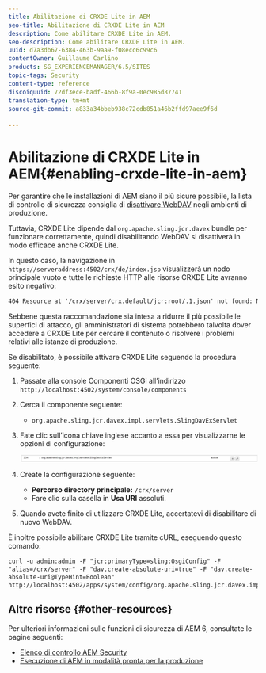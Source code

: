 ```yaml
---
title: Abilitazione di CRXDE Lite in AEM
seo-title: Abilitazione di CRXDE Lite in AEM
description: Come abilitare CRXDE Lite in AEM.
seo-description: Come abilitare CRXDE Lite in AEM.
uuid: d7a3db67-6384-463b-9aa9-f08ecc6c99c6
contentOwner: Guillaume Carlino
products: SG_EXPERIENCEMANAGER/6.5/SITES
topic-tags: Security
content-type: reference
discoiquuid: 72df3ece-badf-466b-8f9a-0ec985d87741
translation-type: tm+mt
source-git-commit: a833a34bbeb938c72cdb851a46b2ffd97aee9f6d

---
```



# Abilitazione di CRXDE Lite in AEM{#enabling-crxde-lite-in-aem}

Per garantire che le installazioni di AEM siano il più sicure possibile, la lista di controllo di sicurezza consiglia di [disattivare WebDAV](/help/sites-administering/security-checklist.md#disable-webdav) negli ambienti di produzione.

Tuttavia, CRXDE Lite dipende dal `org.apache.sling.jcr.davex` bundle per funzionare correttamente, quindi disabilitando WebDAV si disattiverà in modo efficace anche CRXDE Lite.

In questo caso, la navigazione in `https://serveraddress:4502/crx/de/index.jsp` visualizzerà un nodo principale vuoto e tutte le richieste HTTP alle risorse CRXDE Lite avranno esito negativo:

```xml
404 Resource at '/crx/server/crx.default/jcr:root/.1.json' not found: No resource found
```

Sebbene questa raccomandazione sia intesa a ridurre il più possibile le superfici di attacco, gli amministratori di sistema potrebbero talvolta dover accedere a CRXDE Lite per cercare il contenuto o risolvere i problemi relativi alle istanze di produzione.

Se disabilitato, è possibile attivare CRXDE Lite seguendo la procedura seguente:

1. Passate alla console Componenti OSGi all’indirizzo `http://localhost:4502/system/console/components`
1. Cerca il componente seguente:

   * `org.apache.sling.jcr.davex.impl.servlets.SlingDavExServlet`

1. Fate clic sull’icona chiave inglese accanto a essa per visualizzarne le opzioni di configurazione:

   ![chlimage_1-80](assets/chlimage_1-80a.png)

1. Create la configurazione seguente:

   * **Percorso directory principale:** `/crx/server`
   * Fare clic sulla casella in **Usa URI** assoluti.

1. Quando avete finito di utilizzare CRXDE Lite, accertatevi di disabilitare di nuovo WebDAV.

È inoltre possibile abilitare CRXDE Lite tramite cURL, eseguendo questo comando:

```shell
curl -u admin:admin -F "jcr:primaryType=sling:OsgiConfig" -F "alias=/crx/server" -F "dav.create-absolute-uri=true" -F "dav.create-absolute-uri@TypeHint=Boolean" http://localhost:4502/apps/system/config/org.apache.sling.jcr.davex.impl.servlets.SlingDavExServlet
```

## Altre risorse {#other-resources}

Per ulteriori informazioni sulle funzioni di sicurezza di AEM 6, consultate le pagine seguenti:

* [Elenco di controllo AEM Security](/help/sites-administering/security-checklist.md)
* [Esecuzione di AEM in modalità pronta per la produzione](/help/sites-administering/production-ready.md)

